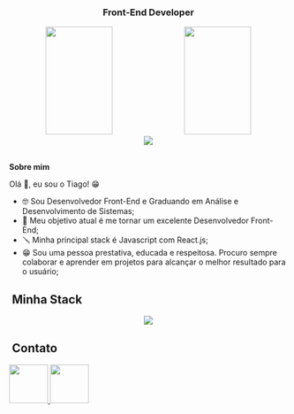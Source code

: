 <h3 align="center">Front-End Developer</h3>
<div align="center">
  <div align="center">  
    <img width="49%" height="195px" src="https://github-readme-stats.vercel.app/api?username=TiagoLeopoldo&theme=dark&hide_border=false&include_all_commits=false&count_private=true" />
    <img width="49%" height="195px" src="https://github-readme-stats.vercel.app/api/top-langs/?username=TiagoLeopoldo&theme=dark&hide_border=false&include_all_commits=false&count_private=true&layout=compact" />
  </div>
    <img src="https://github-profile-trophy.vercel.app/?username=TiagoLeopoldo&theme=tokyonight"/>
</div><br />

<p><strong>Sobre mim</strong></p>

Olá 👋, eu sou o Tiago! 😁<br />
- 🤓 Sou Desenvolvedor Front-End e Graduando em Análise e Desenvolvimento de Sistemas;<br />
- 🧠 Meu objetivo atual é me tornar um excelente Desenvolvedor Front-End;<br />
- 🪛 Minha principal stack é Javascript com React.js;<br />
- 😁 Sou uma pessoa prestativa, educada e respeitosa. Procuro sempre colaborar e aprender em projetos para alcançar o melhor resultado para o usuário;<br />

## &nbsp;Minha Stack

<div align="center">
  <img src="https://skillicons.dev/icons?i=vscode,react,js,tailwind,css,html,nodejs,git,github&theme=dark" />
</div>


## &nbsp;Contato

<a href="https://www.linkedin.com/in/tiago-noronha-leopoldo/">
  <img src="https://img.shields.io/badge/LinkedIn-%230077B5.svg?logo=linkedin&logoColor=white" width="70px"/>
</a>
<a href="mailto:tnleopoldo.dev@gmail.com">
  <img src="https://img.shields.io/badge/Email-D14836?logo=gmail&logoColor=white" width="70px"/>
</a>
